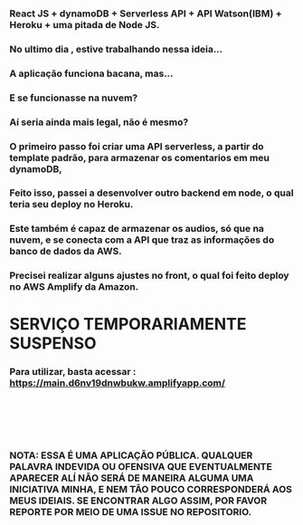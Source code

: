 ### React JS + dynamoDB + Serverless API + API Watson(IBM) + Heroku + uma pitada de Node JS.

### No ultimo dia , estive trabalhando nessa ideia...
### A aplicação funciona bacana, mas...

### E se funcionasse na nuvem?
### Aí seria ainda mais legal, não é mesmo?

### O primeiro passo foi criar uma API serverless, a partir do template padrão, para armazenar os comentarios em meu dynamoDB, 
### Feito isso, passei a desenvolver outro  backend em node, o qual teria seu deploy no Heroku.
### Este também é capaz de armazenar os audios, só que na nuvem, e se conecta com a API  que traz as informações do banco de dados da AWS.

### Precisei realizar alguns ajustes no front, o qual foi feito deploy no AWS Amplify da Amazon.

# ****SERVIÇO TEMPORARIAMENTE SUSPENSO****
### Para utilizar, basta acessar : https://main.d6nv19dnwbukw.amplifyapp.com/
<br></br><br></br>

###  NOTA: ESSA É UMA APLICAÇÃO PÚBLICA. QUALQUER PALAVRA INDEVIDA OU OFENSIVA QUE EVENTUALMENTE APARECER ALÍ NÃO SERÁ DE MANEIRA ALGUMA UMA INICIATIVA MINHA, E NEM TÃO POUCO CORRESPONDERÁ AOS MEUS IDEIAIS. SE ENCONTRAR ALGO ASSIM, POR FAVOR REPORTE POR MEIO DE UMA ISSUE NO REPOSITORIO.
